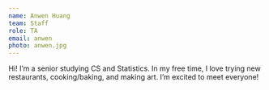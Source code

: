 ```yaml
---
name: Anwen Huang
team: Staff
role: TA
email: anwen
photo: anwen.jpg
---
```


Hi! I’m a senior studying CS and Statistics. In my free time, I love trying new restaurants, cooking/baking, and making art. I’m excited to meet everyone!
